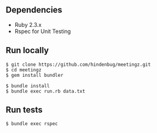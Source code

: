 ## Dependencies

* Ruby 2.3.x
* Rspec for Unit Testing

## Run locally

    $ git clone https://github.com/hindenbug/meetingz.git
    $ cd meetingz
    $ gem install bundler

    $ bundle install
    $ bundle exec run.rb data.txt

## Run tests

    $ bundle exec rspec
